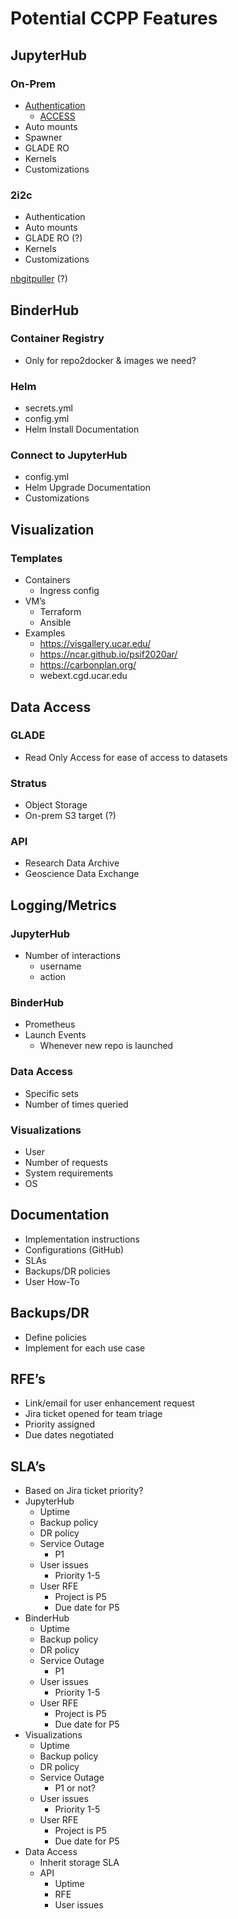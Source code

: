 # Potential CCPP Features

## JupyterHub

### On-Prem
* [Authentication](https://z2jh.jupyter.org/en/stable/administrator/authentication.html)
    * [ACCESS](https://allocations.access-ci.org/)
* Auto mounts
* Spawner
* GLADE RO
* Kernels
* Customizations

### 2i2c
* Authentication
* Auto mounts
* GLADE RO (?)
* Kernels
* Customizations

[nbgitpuller](https://github.com/jupyterhub/nbgitpuller) (?)

## BinderHub
### Container Registry
* Only for repo2docker & images we need?
### Helm
* secrets.yml
* config.yml
* Helm Install Documentation
### Connect to JupyterHub
* config.yml
* Helm Upgrade Documentation
* Customizations

## Visualization
### Templates
* Containers
    * Ingress config
* VM’s
    * Terraform
    * Ansible
* Examples
    * https://visgallery.ucar.edu/
    * https://ncar.github.io/psif2020ar/
    * https://carbonplan.org/
    * webext.cgd.ucar.edu

## Data Access
### GLADE
* Read Only Access for ease of access to datasets
### Stratus
* Object Storage
* On-prem S3 target (?)
### API
* Research Data Archive
* Geoscience Data Exchange

## Logging/Metrics
### JupyterHub
* Number of interactions
    * username
    * action
### BinderHub
* Prometheus
* Launch Events
    * Whenever new repo is launched
### Data Access
* Specific sets
* Number of times queried
### Visualizations
* User
* Number of requests
* System requirements
* OS

## Documentation
* Implementation instructions
* Configurations (GitHub)
* SLAs
* Backups/DR policies
* User How-To

## Backups/DR
* Define policies
* Implement for each use case

## RFE’s
* Link/email for user enhancement request
* Jira ticket opened for team triage
* Priority assigned
* Due dates negotiated

## SLA’s 
* Based on Jira ticket priority?
* JupyterHub
    * Uptime
    * Backup policy
    * DR policy
    * Service Outage
        * P1
    * User issues
        * Priority 1-5
    * User RFE
        * Project is P5
        * Due date for P5
* BinderHub
    * Uptime
    * Backup policy
    * DR policy
    * Service Outage
        * P1
    * User issues
        * Priority 1-5
    * User RFE
        * Project is P5
        * Due date for P5
* Visualizations
    * Uptime
    * Backup policy
    * DR policy
    * Service Outage
        * P1 or not?
    * User issues
        * Priority 1-5
    * User RFE
        * Project is P5
        * Due date for P5
* Data Access
    * Inherit storage SLA
    * API
        * Uptime
        * RFE
        * User issues